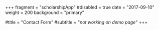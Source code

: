 +++
fragment = "scholarshipApp"
#disabled = true
date = "2017-09-10"
weight = 200
background = "primary"

#title = "Contact Form"
#subtitle  = "*not working on demo page*"
+++
